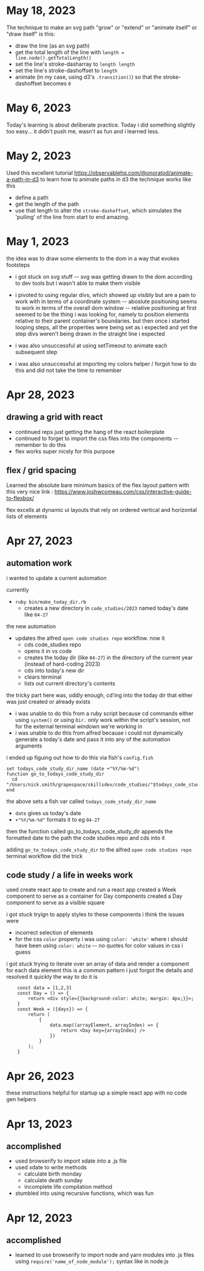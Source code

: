 # May 18, 2023

The technique to make an svg path "grow" or "extend" or "animate itself" or "draw itself" is this:

- draw the line (as an svg path)
- get the total length of the line with `length = line.node().getTotalLength()`
- set the line's stroke-dasharray to `length length`
- set the line's stroke-dashoffset to `length`
- animate (in my case, using d3's `.transition()`) so that the stroke-dashoffset becomes `0`

# May 6, 2023

Today's learning is about deliberate practice.
Today i did something slightly too easy... it didn't push me, wasn't as fun and i learned less.

# May 2, 2023

Used this excellent tutorial https://observablehq.com/@onoratod/animate-a-path-in-d3 to learn how to animate paths in d3
the technique works like this

- define a path
- get the length of the path
- use that length to alter the `stroke-dashoffset`, which simulates the 'pulling' of the line from start to end
  amazing.

# May 1, 2023

the idea was to draw some elements to the dom in a way that evokes footsteps

- i got stuck on svg stuff -- svg was getting drawn to the dom according to dev tools but i wasn't able to make them visible
- i pivoted to using regular divs, which showed up visibly but are a pain to work with in terms of a coordinate system
  -- aboslute positioning seems to work in terms of the overall dom window
  -- relative positioning at first seemed to be the thing i was looking for, namely to position elements relative to their parent container's boundaries. but then once i started looping steps, all the properties were being set as i expected and yet the step divs weren't being drawn in the straight line i expected

- i was also unsuccessful at using setTimeout to animate each subsequent step
- i was also unsuccessful at importing my colors helper / forgot how to do this and did not take the time to remember

# Apr 28, 2023

## drawing a grid with react

- continued reps just getting the hang of the react boilerplate
- continued to forget to import the css files into the components -- remember to do this
- flex works super nicely for this purpose

## flex / grid spacing

Learned the absolute bare minimum basics of the flex layout pattern with this very nice link : https://www.joshwcomeau.com/css/interactive-guide-to-flexbox/

flex excells at dynamic ui layouts that rely on ordered vertical and horizontal lists of elements

# Apr 27, 2023

## automation work

i wanted to update a current automation

currently

- `ruby bin/make_today_dir.rb`
  - creates a new directory in `code_studies/2023` named today's date like `04-27`

the new automation

- updates the alfred `open code studies repo` workflow. now it
  - cds code_studies repo
  - opens it in vs code
  - creates the today dir (like `04-27`) in the directory of the current year (instead of hard-coding 2023)
  - cds into today's new dir
  - clears terminal
  - lists out current directory's contents

the tricky part here was, oddly enough, cd'ing into the today dir that either was just created or already exists

- i was unable to do this from a ruby script because cd commands either using `system()` or using `Dir.` only work within the script's session, not for the external terminal windown we're working in
- i was unable to do this from alfred because i could not dynamically generate a today's date and pass it into any of the automation arguments

i ended up figuing out how to do this via fish's `config.fish`

```
set todays_code_study_dir_name (date +"%Y/%m-%d")
function go_to_todays_code_study_dir
  cd "/Users/nick.smith/grapespace/skillsdev/code_studies/"$todays_code_study_dir_name
end
```

the above sets a fish var called `todays_code_study_dir_name`

- `date` gives us today's date
- `+"%Y/%m-%d"` formats it to eg `04-27`

then the function called go_to_todays_code_study_dir appends the formatted date to the path the code studies repo and cds into it

adding `go_to_todays_code_study_dir` to the alfred `open code studies repo` terminal workflow did the trick

## code study / a life in weeks work

used create react app to create and run a react app
created a Week component to serve as a container for Day components
created a Day component to serve as a visible square

i got stuck tryign to apply styles to these components
i think the issues were

- incorrect selection of elements
- for the css `color` property i was using `color: 'white'` where i should have been using `color: white` -- no quotes for color values in css i guess

i got stuck trying to iterate over an array of data and render a component for each data element
this is a common pattern i just forgot the details and resolved it quickly
the way to do it is

```
    const data = [1,2,3]
    const Day = () => {
        return <div style={{background-color: white; margin: 4px;}}>;
    }
    const Week = ({days}) => {
        return (
            {
                data.map((arrayElement, arrayIndex) => {
                    return <Day key={arrayIndex} />
                })
            }
        );
    }
```

# Apr 26, 2023

these instructions helpful for startup up a simple react app with no code gen helpers

# Apr 13, 2023

## accomplished

- used browserify to import xdate into a .js file
- used xdate to write methods
  - calculate birth monday
  - calculate death sunday
  - incomplete life compilation method
- stumbled into using recursive functions, which was fun

# Apr 12, 2023

## accomplished

- learned to use browserify to import node and yarn modules into .js files using `require('name_of_node_module');` syntax like in node.js
